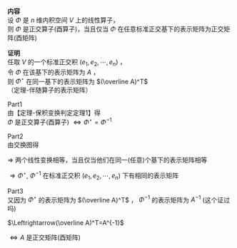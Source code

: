**内容**  
设 $\Phi$ 是 $n$ 维内积空间 $V$ 上的线性算子，  
则 $\Phi$ 是正交算子(酉算子)，当且仅当 $\Phi$ 在任意标准正交基下的表示矩阵为正交矩阵(酉矩阵)  
  
**证明**  
任取 $V$ 的一个标准正交积 $(e_1,e_2,\cdots,e_n)$ ，  
令 $\Phi$ 在该基下的表示矩阵为 $A$ ，  
则 $\Phi^\star$ 在同一基下的表示矩阵为 $(\overline A)^T$ （定理-伴随算子的表示矩阵）  
  
Part1  
由【定理-保积变换判定定理1】得  
 $\Phi$ 是正交算子(酉算子) $\Leftrightarrow\Phi^\star=\Phi^{-1}$  
  
Part2  
由交换图得  
  
 $\Rightarrow$ 两个线性变换相等，当且仅当他们在同一(任意)个基下的表示矩阵相等  
  
 $\Rightarrow\Phi^\star,\ \Phi^{-1}$ 在标准正交积 $(e_1,e_2,\cdots,e_n)$ 下有相同的表示矩阵  
  
Part3  
又因为 $\Phi^\star$ 的表示矩阵为 $(\overline A)^T$ ， $\Phi^{-1}$ 的表示矩阵为 $A^{-1}$ (这个证过吗)  
  
 $\Leftrightarrow(\overline A)^T=A^{-1}$  
  
 $\Leftrightarrow A$ 是正交矩阵(酉矩阵)  
